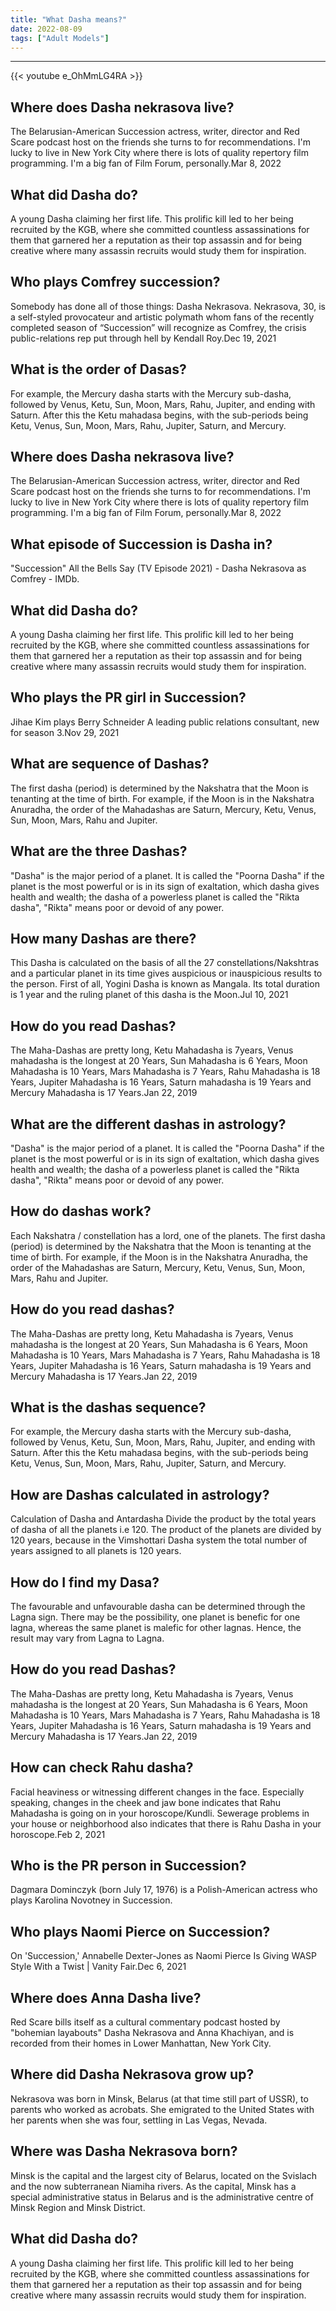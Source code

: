 ```yaml
---
title: "What Dasha means?"
date: 2022-08-09
tags: ["Adult Models"]
---
```


---
{{< youtube e_OhMmLG4RA >}}
## Where does Dasha nekrasova live?
The Belarusian-American Succession actress, writer, director and Red Scare podcast host on the friends she turns to for recommendations. I'm lucky to live in New York City where there is lots of quality repertory film programming. I'm a big fan of Film Forum, personally.Mar 8, 2022

## What did Dasha do?
A young Dasha claiming her first life. This prolific kill led to her being recruited by the KGB, where she committed countless assassinations for them that garnered her a reputation as their top assassin and for being creative where many assassin recruits would study them for inspiration.

## Who plays Comfrey succession?
Somebody has done all of those things: Dasha Nekrasova. Nekrasova, 30, is a self-styled provocateur and artistic polymath whom fans of the recently completed season of “Succession” will recognize as Comfrey, the crisis public-relations rep put through hell by Kendall Roy.Dec 19, 2021

## What is the order of Dasas?
For example, the Mercury dasha starts with the Mercury sub-dasha, followed by Venus, Ketu, Sun, Moon, Mars, Rahu, Jupiter, and ending with Saturn. After this the Ketu mahadasa begins, with the sub-periods being Ketu, Venus, Sun, Moon, Mars, Rahu, Jupiter, Saturn, and Mercury.

## Where does Dasha nekrasova live?
The Belarusian-American Succession actress, writer, director and Red Scare podcast host on the friends she turns to for recommendations. I'm lucky to live in New York City where there is lots of quality repertory film programming. I'm a big fan of Film Forum, personally.Mar 8, 2022

## What episode of Succession is Dasha in?
"Succession" All the Bells Say (TV Episode 2021) - Dasha Nekrasova as Comfrey - IMDb.

## What did Dasha do?
A young Dasha claiming her first life. This prolific kill led to her being recruited by the KGB, where she committed countless assassinations for them that garnered her a reputation as their top assassin and for being creative where many assassin recruits would study them for inspiration.

## Who plays the PR girl in Succession?
Jihae Kim plays Berry Schneider A leading public relations consultant, new for season 3.Nov 29, 2021

## What are sequence of Dashas?
The first dasha (period) is determined by the Nakshatra that the Moon is tenanting at the time of birth. For example, if the Moon is in the Nakshatra Anuradha, the order of the Mahadashas are Saturn, Mercury, Ketu, Venus, Sun, Moon, Mars, Rahu and Jupiter.

## What are the three Dashas?
"Dasha" is the major period of a planet. It is called the "Poorna Dasha" if the planet is the most powerful or is in its sign of exaltation, which dasha gives health and wealth; the dasha of a powerless planet is called the "Rikta dasha", "Rikta" means poor or devoid of any power.

## How many Dashas are there?
This Dasha is calculated on the basis of all the 27 constellations/Nakshtras and a particular planet in its time gives auspicious or inauspicious results to the person. First of all, Yogini Dasha is known as Mangala. Its total duration is 1 year and the ruling planet of this dasha is the Moon.Jul 10, 2021

## How do you read Dashas?
The Maha-Dashas are pretty long, Ketu Mahadasha is 7years, Venus mahadasha is the longest at 20 Years, Sun Mahadasha is 6 Years, Moon Mahadasha is 10 Years, Mars Mahadasha is 7 Years, Rahu Mahadasha is 18 Years, Jupiter Mahadasha is 16 Years, Saturn mahadasha is 19 Years and Mercury Mahadasha is 17 Years.Jan 22, 2019

## What are the different dashas in astrology?
"Dasha" is the major period of a planet. It is called the "Poorna Dasha" if the planet is the most powerful or is in its sign of exaltation, which dasha gives health and wealth; the dasha of a powerless planet is called the "Rikta dasha", "Rikta" means poor or devoid of any power.

## How do dashas work?
Each Nakshatra / constellation has a lord, one of the planets. The first dasha (period) is determined by the Nakshatra that the Moon is tenanting at the time of birth. For example, if the Moon is in the Nakshatra Anuradha, the order of the Mahadashas are Saturn, Mercury, Ketu, Venus, Sun, Moon, Mars, Rahu and Jupiter.

## How do you read dashas?
The Maha-Dashas are pretty long, Ketu Mahadasha is 7years, Venus mahadasha is the longest at 20 Years, Sun Mahadasha is 6 Years, Moon Mahadasha is 10 Years, Mars Mahadasha is 7 Years, Rahu Mahadasha is 18 Years, Jupiter Mahadasha is 16 Years, Saturn mahadasha is 19 Years and Mercury Mahadasha is 17 Years.Jan 22, 2019

## What is the dashas sequence?
For example, the Mercury dasha starts with the Mercury sub-dasha, followed by Venus, Ketu, Sun, Moon, Mars, Rahu, Jupiter, and ending with Saturn. After this the Ketu mahadasa begins, with the sub-periods being Ketu, Venus, Sun, Moon, Mars, Rahu, Jupiter, Saturn, and Mercury.

## How are Dashas calculated in astrology?
Calculation of Dasha and Antardasha Divide the product by the total years of dasha of all the planets i.e 120. The product of the planets are divided by 120 years, because in the Vimshottari Dasha system the total number of years assigned to all planets is 120 years.

## How do I find my Dasa?
The favourable and unfavourable dasha can be determined through the Lagna sign. There may be the possibility, one planet is benefic for one lagna, whereas the same planet is malefic for other lagnas. Hence, the result may vary from Lagna to Lagna.

## How do you read Dashas?
The Maha-Dashas are pretty long, Ketu Mahadasha is 7years, Venus mahadasha is the longest at 20 Years, Sun Mahadasha is 6 Years, Moon Mahadasha is 10 Years, Mars Mahadasha is 7 Years, Rahu Mahadasha is 18 Years, Jupiter Mahadasha is 16 Years, Saturn mahadasha is 19 Years and Mercury Mahadasha is 17 Years.Jan 22, 2019

## How can check Rahu dasha?
Facial heaviness or witnessing different changes in the face. Especially speaking, changes in the cheek and jaw bone indicates that Rahu Mahadasha is going on in your horoscope/Kundli. Sewerage problems in your house or neighborhood also indicates that there is Rahu Dasha in your horoscope.Feb 2, 2021

## Who is the PR person in Succession?
Dagmara Dominczyk (born July 17, 1976) is a Polish-American actress who plays Karolina Novotney in Succession.

## Who plays Naomi Pierce on Succession?
On 'Succession,' Annabelle Dexter-Jones as Naomi Pierce Is Giving WASP Style With a Twist | Vanity Fair.Dec 6, 2021

## Where does Anna Dasha live?
Red Scare bills itself as a cultural commentary podcast hosted by "bohemian layabouts" Dasha Nekrasova and Anna Khachiyan, and is recorded from their homes in Lower Manhattan, New York City.

## Where did Dasha Nekrasova grow up?
Nekrasova was born in Minsk, Belarus (at that time still part of USSR), to parents who worked as acrobats. She emigrated to the United States with her parents when she was four, settling in Las Vegas, Nevada.

## Where was Dasha Nekrasova born?
Minsk is the capital and the largest city of Belarus, located on the Svislach and the now subterranean Niamiha rivers. As the capital, Minsk has a special administrative status in Belarus and is the administrative centre of Minsk Region and Minsk District.

## What did Dasha do?
A young Dasha claiming her first life. This prolific kill led to her being recruited by the KGB, where she committed countless assassinations for them that garnered her a reputation as their top assassin and for being creative where many assassin recruits would study them for inspiration.

